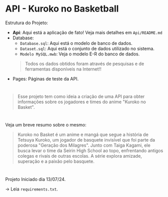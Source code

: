 # API - Kuroko no Basketball
Estrutura do Projeto:
-   **Api**: Aqui está a aplicação de fato! Veja mais detalhes em `Api/README.md`
-   Database: 
    -   `Database.sql`: Aqui está o modelo de banco de dados.
    -   `Dataset.sql`: Aqui está o conjunto de dados utilizado no sistema.
    -   `Modelo MySQL.mwb`: Veja o modelo E-R do banco de dados.
       > Todos os dados obtidos foram através de pesquisas e de ferramentas disponíveis na Internet!!
-   Pages: Páginas de teste da API.
#

> Esse projeto tem como ideia a criação de uma API para obter informações sobre os jogadores e times do anime "Kuroko no Basket".
#
Veja um breve resumo sobre o mesmo:
> Kuroko no Basket é um anime e mangá que segue a história de Tetsuya Kuroko, um jogador de basquete invisível que foi parte da poderosa "Geração dos Milagres". Junto com Taiga Kagami, ele busca levar o time da Seirin High School ao topo, enfrentando antigos colegas e rivais de outras escolas. A série explora amizade, superação e a paixão pelo basquete.
#
Projeto Iniciado dia 13/07/24.

-> Leia `requirements.txt`.